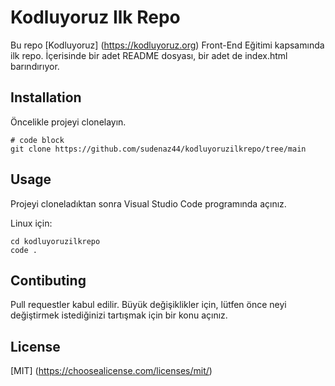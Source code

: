 # Kodluyoruz Ilk Repo

Bu repo [Kodluyoruz] (https://kodluyoruz.org) Front-End Eğitimi kapsamında ilk repo. İçerisinde bir adet README dosyası, bir adet de index.html barındırıyor.

## Installation
Öncelikle projeyi clonelayın. 

```
# code block
git clone https://github.com/sudenaz44/kodluyoruzilkrepo/tree/main
```

## Usage

Projeyi cloneladıktan sonra Visual Studio Code programında açınız.

Linux için:

```
cd kodluyoruzilkrepo
code . 
```

## Contibuting

Pull requestler kabul edilir. Büyük değişiklikler için, lütfen önce neyi değiştirmek istediğinizi tartışmak için bir konu açınız.

## License

[MIT] (https://choosealicense.com/licenses/mit/)
